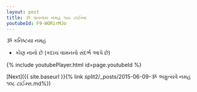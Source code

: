 ```yaml
---
layout: post
title: ૐ પાવનાય નમહ ૧૦૮ ટાઈમ્સ
youtubeId: F9-WORirMJo
---
```

 
 
 ૐ કનિષ્ટયા નમહ  
 
 -  કોણ નાનો છે (કદાચ વામનનો સંદર્ભ આપે છે) 
 
  
 
  
 
 
 
 
 
 


{% include youtubePlayer.html id=page.youtubeId %}
 
[Next]({{ site.baseurl }}{% link  split2/_posts/2015-06-09-ૐ અમ્રુત્યવે નમહ ૧૦૮ ટાઈમ્સ.md%})
 
